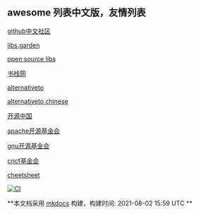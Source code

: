<link rel="stylesheet" href="_static/css/main.css">

<ins class="adsbygoogle" style="display:block" data-ad-client="ca-pub-6890694312814945" data-ad-slot="5473692530" data-ad-format="auto"  data-full-width-responsive="true"></ins>
## awesome 列表中文版，友情列表
[github中文社区](https://www.githubs.cn/feed)

[libs.garden](https://libs.garden/)

[open source libs](https://opensourcelibs.com/)

[书栈网](https://www.bookstack.cn/)

[alternativeto](https://alternativeto.net/)

[alternativeto chinese](https://zh.altapps.net/)

[开源中国](https://www.oschina.net/project)

[apache开源基金会](https://www.apache.org/)

[gnu开源基金会](https://www.gnu.org/software/software.zh-cn.html)

[cncf基金会](https://www.cncf.io/projects/)

[cheetsheet](https://cheatography.com/)

[![CI](https://github.com/yunwan1x/awesome-cn/actions/workflows/main.yml/badge.svg)](https://github.com/yunwan1x/awesome-cn/actions/workflows/main.yml)



**本文档采用 [mkdocs](https://github.com/mkdocs/mkdocs) 构建，构建时间: 2021-08-02 15:59 UTC **




